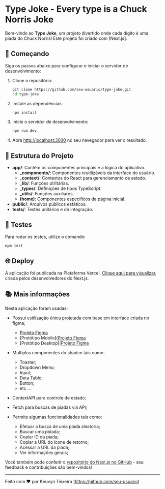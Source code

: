 # Type Joke - Every type is a Chuck Norris Joke

Bem-vindo ao **Type Joke**, um projeto divertido onde cada dígito é uma piada do Chuck Norris! Este projeto foi criado com [Next.js].

## 🚀 Começando

Siga os passos abaixo para configurar e iniciar o servidor de desenvolvimento:

1. Clone o repositório:

   ```bash
   git clone https://github.com/seu-usuario/type-joke.git
   cd type-joke
   ```

2. Instale as dependências:

   ```bash
   npm install
   ```

3. Inicie o servidor de desenvolvimento:

   ```bash
   npm run dev
   ```

4. Abra [http://localhost:3000](http://localhost:3000) no seu navegador para ver o resultado.

## 📂 Estrutura do Projeto

- **app/**: Contém os componentes principais e a lógica do aplicativo.
  - **\_components/**: Componentes reutilizáveis da interface do usuário.
  - **\_context/**: Contextos do React para gerenciamento de estado.
  - **\_lib/**: Funções utilitárias.
  - **\_types/**: Definições de tipos TypeScript.
  - **\_utils/**: Funções auxiliares.
  - **(home)**: Componentes específicos da página inicial.
- **public/**: Arquivos públicos estáticos.
- **tests/**: Testes unitários e de integração.

## 🧪 Testes

Para rodar os testes, utilize o comando:

```bash
npm test
```

## 🌐 Deploy

A aplicação foi publicada na Plataforma Vercel. [Clique aqui para visualizar](https://vercel.com/new?utm_medium=default-template&filter=next.js&utm_source=create-next-app&utm_campaign=create-next-app-readme), criada pelos desenvolvedores do Next.js.

## 📚 Mais informações

Nesta aplicação foram usadas:

- Possui estilização única projetada com base em interface criada no figma;
  - [Projeto Figma](https://www.figma.com/design/lgG1zrEbnf2IUNIGmCHqNC/STARTAMUS---TYPE-JOKE?node-id=44-654&m=dev&t=W9Rc7K0E5eF2FmJX-1)
  - [Protótipo Mobile]([Projeto Figma](https://www.figma.com/proto/lgG1zrEbnf2IUNIGmCHqNC/STARTAMUS---TYPE-JOKE?node-id=1-2&t=W9Rc7K0E5eF2FmJX-1)
  - [Protótipo Desktop]([Projeto Figma](https://www.figma.com/proto/lgG1zrEbnf2IUNIGmCHqNC/STARTAMUS---TYPE-JOKE?node-id=44-377&t=W9Rc7K0E5eF2FmJX-1)
- Multiplos componentes do shadcn tais como:
  - Toaster;
  - Dropdown Menu;
  - Input;
  - Data Table;
  - Button;
  - etc ...
- ContextAPI para controle de estado;
- Fetch para buscas de piadas via API;
- Permite algumas funcionalidades tais como:

  - Efetuar a busca de uma piada aleatoria;
  - Buscar uma pidada;
  - Copiar ID da piada;
  - Copiar a URL do ícone de retorno;
  - Acessar a URL da piada;
  - Ver informações gerais;

Você também pode conferir o [repositório do Next.js no GitHub](https://github.com/vercel/next.js) - seu feedback e contribuições são bem-vindos!

---

Feito com ❤️ por Keuvyn Teixeira (https://github.com/seu-usuario)
